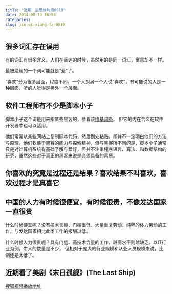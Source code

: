 ```yaml
---
title: "近期一些思维片段0819"
date: 2014-08-19 16:58
categories:
slug: jin-qi-xiang-fa-0819
---
```

很多词汇存在误用
----

有的词汇有很多含义。人们在表达的时候，虽然用的是同一词汇，寓意却不一样。

最被滥用的一个词可能就是“爱”了。

“喜欢”分为很多层面，程度不同。一个人对另一个人说“喜欢”，有可能说的人是一种层面，听的人觉得是另外一个层面。

软件工程师有不少是脚本小子
----

脚本小子这个词是用来指某些黑客的，参看该[维基词条](http://zh.wikipedia.org/wiki/%E8%84%9A%E6%9C%AC%E5%B0%8F%E5%AD%90)。
但它的内在含义在软件开发者中也可以适用。
>
他们常常从某些网站上复制脚本代码，然后到处粘贴，却并不一定明白他们的方法与原理。他们钦慕于黑客的能力与探索精神，但与黑客所不同的是，脚本小子通常只是对计算机系统有基础了解与爱好，但并不注重程序语言、算法、和数据结构的研究，虽然这些对于真正的黑客来说是必须具备的素质。

你喜欢的究竟是过程还是结果？喜欢结果不叫喜欢，喜欢过程才是真喜它
----

中国的人力有时候很便宜，有时候很贵，不像发达国家一直很贵
----
什么时候便宜呢？没有技术含量、门槛很低、大量重复劳动、纯粹的体力劳动的工作。与发达国家相比此类工作的报酬过低。

什么时候人力很贵呢？具有门槛、高技术含量的工作，越高水平则越缺乏。以IT行业为例，牛人的数量是不少，
但相对于庞大的行业规模和从业人员规模来说，比例还是太低了。

近期看了美剧《末日孤舰》(The Last Ship)
----

[搜狐视频播放地址](http://tv.sohu.com/20140623/n401204147.shtml)
